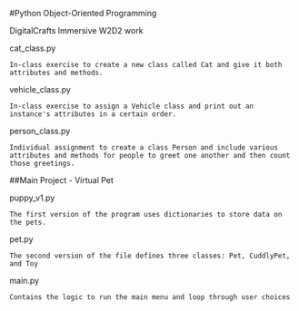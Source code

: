 #Python Object-Oriented Programming

DigitalCrafts Immersive W2D2 work

cat_class.py

    In-class exercise to create a new class called Cat and give it both attributes and methods.

vehicle_class.py

    In-class exercise to assign a Vehicle class and print out an instance's attributes in a certain order.

person_class.py

    Individual assignment to create a class Person and include various attributes and methods for people to greet one another and then count those greetings.

##Main Project - Virtual Pet

puppy_v1.py

    The first version of the program uses dictionaries to store data on the pets.

pet.py

    The second version of the file defines three classes: Pet, CuddlyPet, and Toy


main.py

    Contains the logic to run the main menu and loop through user choices